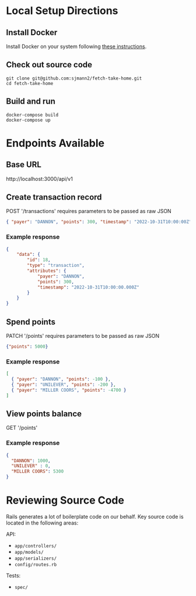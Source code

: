 
# Local Setup Directions

## Install Docker

Install Docker on your system following [these instructions](https://docs.docker.com/get-docker/).

## Check out source code

```
git clone git@github.com:sjmann2/fetch-take-home.git
cd fetch-take-home
```

## Build and run

```
docker-compose build
docker-compose up
```


# Endpoints Available
## Base URL 
http://localhost:3000/api/v1

## Create transaction record
POST '/transactions' requires parameters to be passed as raw JSON
```JSON
{ "payer": "DANNON", "points": 300, "timestamp": "2022-10-31T10:00:00Z" }
```
### Example response
```JSON
{
    "data": {
        "id": 18,
        "type": "transaction",
        "attributes": {
            "payer": "DANNON",
            "points": 300,
            "timestamp": "2022-10-31T10:00:00.000Z"
        }
    }
}
```

## Spend points
PATCH '/points' requires parameters to be passed as raw JSON
```JSON
{"points": 5000}
```
### Example response
```JSON
[
  { "payer": "DANNON", "points": -100 },
  { "payer": "UNILEVER", "points": -200 },
  { "payer": "MILLER COORS", "points": -4700 }
]
```

## View points balance
GET '/points'
### Example response
```JSON
{
  "DANNON": 1000,
  "UNILEVER" : 0,
  "MILLER COORS": 5300
}
```

# Reviewing Source Code 
Rails generates a lot of boilerplate code on our behalf. Key source code is located
in the following areas:

API:
* `app/controllers/`
* `app/models/`
* `app/serializers/`
* `config/routes.rb`

Tests:
* `spec/`